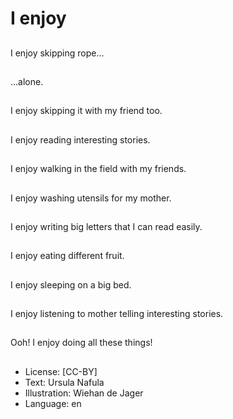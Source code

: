 # I enjoy

##
I enjoy skipping rope...

##
...alone.

##
I enjoy skipping it with my friend too.

##
I enjoy reading interesting stories.

##
I enjoy walking in the field with my friends.

##
I enjoy washing utensils for my mother.

##
I enjoy writing big letters that I can read easily.

##
I enjoy eating different fruit.

##
I enjoy sleeping on a big bed.

##
I enjoy listening to mother telling interesting stories.

##
Ooh! I enjoy doing all these things!

##
* License: [CC-BY]
* Text: Ursula Nafula
* Illustration: Wiehan de Jager
* Language: en

